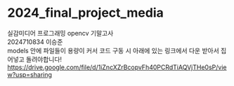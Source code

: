 # 2024_final_project_media  
실감미디어 프로그래밍 opencv 기말고사  
2024710834 이승준  
models 안에 파일들이 용량이 커서 코드 구동 시 아래에 있는 링크에서 다운 받아서 집어넣고 돌려야합니다!  
https://drive.google.com/file/d/1iZncXZrBcopvFh40PCRdTiAQVjTHe0sP/view?usp=sharing
